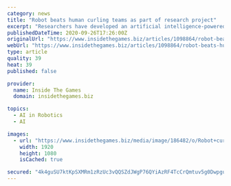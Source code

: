 ```yaml
---
category: news
title: "Robot beats human curling teams as part of research project"
excerpt: "Researchers have developed an artificial intelligence-powered robot which has beaten human curling teams. The robot was designed by researchers from the Korea University in Seoul and the Berlin Institute of Technology."
publishedDateTime: 2020-09-26T17:26:00Z
originalUrl: "https://www.insidethegames.biz/articles/1098864/robot-beats-human-curling-teams"
webUrl: "https://www.insidethegames.biz/articles/1098864/robot-beats-human-curling-teams"
type: article
quality: 39
heat: 39
published: false

provider:
  name: Inside The Games
  domain: insidethegames.biz

topics:
  - AI in Robotics
  - AI

images:
  - url: "https://www.insidethegames.biz/media/image/186482/o/Robot+curling.png"
    width: 1920
    height: 1080
    isCached: true

secured: "4k4guSU7ktKpSXMRm1zRzUc3vQQSZdJWgP76QYiAzRF4TcCrQmtuv5g0Dwpgu3rAFwSjgCo9EJ6Fx7oEydJgDX3bNMo9ZmaG7L68XPxbmA6DqEDwMt9bv51ML/j893DmLtBNhZIFcMba/e5JJlhG4b6NvAic1hOHAOGBxKTnWiLZr5IymR3Ub8dt+va0ElNylmcyMOBIhA4z0GIqlHmO+XZQa+CKVNzjZnS7b6gIYF0eLXltOrA5dMCNjdNMesRSDsxCJ6qXqI78RHJdGxmdTrGgPhvUGSHfHRdxA0JGgg0jR3Eq7TxCuoAjE7uz1bBcgRhX/K0iKvhdrAqaashlwtQStIo+XSvDk4Ik7+9aQbU=;Ls/PxnXZRb46nrhlJ9hEbQ=="
---
```


